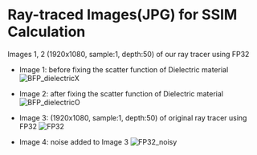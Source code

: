 # Ray-traced Images(JPG) for SSIM Calculation

Images 1, 2 (1920x1080, sample:1, depth:50) of our ray tracer using FP32
* Image 1: before fixing the scatter function of Dielectric material
![BFP_dielectricX](https://user-images.githubusercontent.com/80330331/227309455-08153ee1-d13f-4d9f-87fb-614b2724fed6.jpg)

* Image 2: after fixing the scatter function of Dielectric material
![BFP_dielectricO](https://user-images.githubusercontent.com/80330331/227309420-12bc4de7-19ee-4ece-be7f-7d8fc07caffb.jpg)

* Image 3: (1920x1080, sample:1, depth:50) of original ray tracer using FP32
![FP32](https://user-images.githubusercontent.com/80330331/227309469-101d1f8f-7399-4ff3-95ee-56a3052133b1.jpg)

* Image 4: noise added to Image 3
![FP32_noisy](https://user-images.githubusercontent.com/80330331/227309488-0439f371-4dcc-4080-bea0-71d3ce44864c.png)
